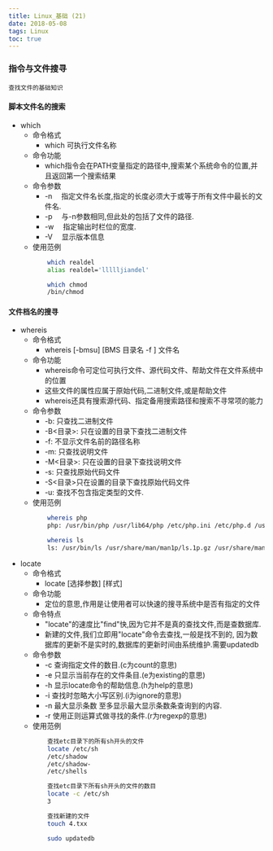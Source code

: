 ```yaml
---
title: Linux_基础 (21)
date: 2018-05-08
tags: Linux
toc: true
---
```


### 指令与文件搜寻
    查找文件的基础知识

<!-- more -->

#### 脚本文件名的搜索
- which
    * 命令格式
        * which 可执行文件名称
    * 命令功能
        * which指令会在PATH变量指定的路径中,搜索某个系统命令的位置,并且返回第一个搜索结果
    * 命令参数
        * -n 　指定文件名长度,指定的长度必须大于或等于所有文件中最长的文件名.
        * -p 　与-n参数相同,但此处的包括了文件的路径.
        * -w 　指定输出时栏位的宽度.
        * -V 　显示版本信息
    * 使用范例
        ```bash
            which realdel
            alias realdel='llllljiandel'

            which chmod
            /bin/chmod
        ```

#### 文件档名的搜寻
- whereis 
    * 命令格式
        * whereis [-bmsu] [BMS 目录名 -f ] 文件名
    * 命令功能
        * whereis命令可定位可执行文件、源代码文件、帮助文件在文件系统中的位置
        * 这些文件的属性应属于原始代码,二进制文件,或是帮助文件
        * whereis还具有搜索源代码、指定备用搜索路径和搜索不寻常项的能力
    * 命令参数
        * -b: 只查找二进制文件
        * -B<目录>: 只在设置的目录下查找二进制文件
        * -f: 不显示文件名前的路径名称
        * -m: 只查找说明文件
        * -M<目录>: 只在设置的目录下查找说明文件
        * -s: 只查找原始代码文件
        * -S<目录>只在设置的目录下查找原始代码文件
        * -u: 查找不包含指定类型的文件.
    * 使用范例
        ```bash
            whereis php
            php: /usr/bin/php /usr/lib64/php /etc/php.ini /etc/php.d /usr/local/bin/php /usr/local/php /usr/share/php

            whereis ls
            ls: /usr/bin/ls /usr/share/man/man1p/ls.1p.gz /usr/share/man/man1/ls.1.gz
        ```
- locate
    * 命令格式
        * locate [选择参数] [样式]
    * 命令功能
        * 定位的意思,作用是让使用者可以快速的搜寻系统中是否有指定的文件
    * 命令特点
        * "locate"的速度比"find"快,因为它并不是真的查找文件,而是查数据库.
        * 新建的文件,我们立即用"locate"命令去查找,一般是找不到的, 因为数据库的更新不是实时的,数据库的更新时间由系统维护.需要updatedb
    * 命令参数
    	* -c 查询指定文件的数目.(c为count的意思)
        * -e 只显示当前存在的文件条目.(e为existing的意思)
        * -h 显示locate命令的帮助信息.(h为help的意思)
        * -i 查找时忽略大小写区别.(i为ignore的意思)
        * -n 最大显示条数 至多显示最大显示条数条查询到的内容.
        * -r 使用正则运算式做寻找的条件.(r为regexp的意思)
    * 使用范例
        ```bash
            查找etc目录下的所有sh开头的文件
            locate /etc/sh
            /etc/shadow
            /etc/shadow-
            /etc/shells

            查找etc目录下所有sh开头的文件的数目
            locate -c /etc/sh
            3

            查找新建的文件
            touch 4.txx

            sudo updatedb
        ```
